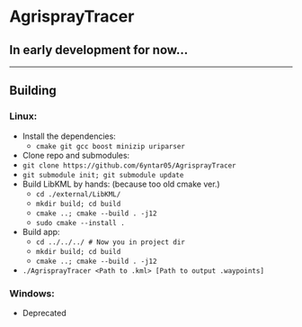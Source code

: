 # AgrisprayTracer
## In early development for now...
---

## Building
### Linux:
- Install the dependencies:
    - `cmake git gcc boost minizip uriparser`
- Clone repo and submodules:
- `git clone https://github.com/6yntar05/AgrisprayTracer`
- `git submodule init; git submodule update`
- Build LibKML by hands: (because too old cmake ver.)
    - `cd ./external/LibKML/`
    - `mkdir build; cd build`
    - `cmake ..; cmake --build . -j12`
    - `sudo cmake --install .`
- Build app:
    - `cd ../../../ # Now you in project dir`
    - `mkdir build; cd build`
    - `cmake ..; cmake --build . -j12`
- `./AgrisprayTracer <Path to .kml> [Path to output .waypoints]`
  

### Windows:
- Deprecated